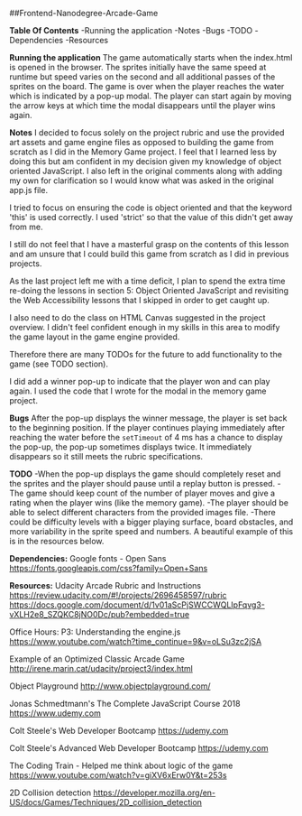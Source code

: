 ##Frontend-Nanodegree-Arcade-Game

**Table Of Contents**
\-Running the application
\-Notes
\-Bugs
\-TODO
\-Dependencies
\-Resources

**Running the application**
The game automatically starts when the index.html is opened in the browser. The sprites initially have the same speed at runtime but speed varies on the second and all additional passes of the sprites on the board. The game is over when the player reaches the water which is indicated by a pop-up modal. The player can start again by moving the arrow keys at which time the modal disappears until the player wins again.

**Notes**
I decided to focus solely on the project rubric and use the provided art assets and game engine files as opposed to building the game from scratch as I did in the Memory Game project. I feel that I learned less by doing this but am confident in my decision given my knowledge of object oriented JavaScript. I also left in the original comments along with adding my own for clarification so I would know what was asked in the original app.js file.

I tried to focus on ensuring the code is object oriented and that the keyword 'this' is used correctly. I used 'strict' so that the value of this didn't get away from me.

I still do not feel that I have a masterful grasp on the contents of this lesson and am unsure that I could build this game from scratch as I did in previous projects.

As the last project left me with a time deficit, I plan to spend the extra time re-doing the lessons in section 5: Object Oriented JavaScript and revisiting the Web Accessibility lessons that I skipped in order to get caught up.

I also need to do the class on HTML Canvas suggested in the project overview. I didn't feel confident enough in my skills in this area to modify the game layout in the game engine provided.

Therefore there are many TODOs for the future to add functionality to the game (see TODO section).

I did add a winner pop-up to indicate that the player won and can play again. I used the code that I wrote for the modal in the memory game project.

**Bugs**
After the pop-up displays the winner message, the player is set back to the beginning position. If the player continues playing immediately after reaching the water before the `setTimeout` of 4 ms has a chance to display the pop-up, the pop-up sometimes displays twice. It immediately disappears so it still meets the rubric specifications.

**TODO**
\-When the pop-up displays the game should completely reset and the sprites and the player should pause until a replay button is pressed.
\-The game should keep count of the number of player moves and give a rating when the player wins (like the memory game).
\-The player should be able to select different characters from the provided images file.
\-There could be difficulty levels with a bigger playing surface, board obstacles, and more variability in the sprite speed and numbers. A beautiful example of this is in the resources below.

**Dependencies:**
Google fonts - Open Sans
<https://fonts.googleapis.com/css?family=Open+Sans>

**Resources:**
Udacity Arcade Rubric and Instructions
<https://review.udacity.com/#!/projects/2696458597/rubric>
<https://docs.google.com/document/d/1v01aScPjSWCCWQLIpFqvg3-vXLH2e8_SZQKC8jNO0Dc/pub?embedded=true>

Office Hours: P3: Understanding the engine.js
<https://www.youtube.com/watch?time_continue=9&v=oLSu3zc2jSA>

Example of an Optimized Classic Arcade Game
<http://irene.marin.cat/udacity/project3/index.html>

Object Playground
<http://www.objectplayground.com/>

Jonas Schmedtmann's The Complete JavaScript Course 2018
<https://www.udemy.com>

Colt Steele's Web Developer Bootcamp
<https://udemy.com>

Colt Steele's Advanced Web Developer Bootcamp
<https://udemy.com>

The Coding Train - Helped me think about logic of the game
<https://www.youtube.com/watch?v=giXV6xErw0Y&t=253s>

2D Collision detection
<https://developer.mozilla.org/en-US/docs/Games/Techniques/2D_collision_detection>
